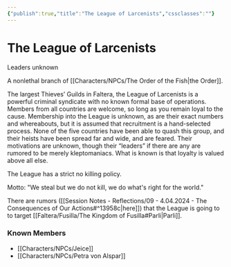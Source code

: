 ```yaml
---
{"publish":true,"title":"The League of Larcenists","cssclasses":""}
---
```



# The League of Larcenists

Leaders unknown

A nonlethal branch of [[Characters/NPCs/The Order of the Fish\|the Order]].

The largest Thieves’ Guilds in Faltera, the League of Larcenists is a powerful criminal syndicate with no known formal base of operations. Members from all countries are welcome, so long as you remain loyal to the cause. Membership into the League is unknown, as are their exact numbers and whereabouts, but it is assumed that recruitment is a hand-selected process. None of the five countries have been able to quash this group, and their heists have been spread far and wide, and are feared. Their motivations are unknown, though their “leaders” if there are any are rumored to be merely kleptomaniacs. What is known is that loyalty is valued above all else.

The League has a strict no killing policy.

Motto: "We steal but we do not kill, we do what's right for the world."

There are rumors ([[Session Notes - Reflections/09 - 4.04.2024 - The Consequences of Our Actions#^13958c\|here]]) that the League is going to to target [[Faltera/Fusilla/The Kingdom of Fusilla#Parli\|Parli]].

### Known Members

- [[Characters/NPCs/Jeice]]
- [[Characters/NPCs/Petra von Alspar]]
